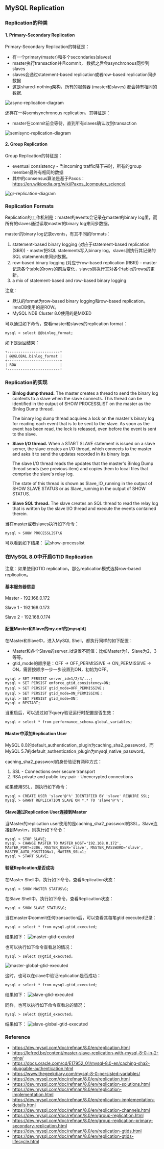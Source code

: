 ## MySQL Replication

### Replication的种类

#### 1. Primary-Secondary Replication

Primary-Secondary Replication的特征是：
* 有一个primary(master)和多个secondaries(slaves)
* master执行transaction并且commit， 数据之后会asynchronous同步到slaves
* slaves会通过statement-based replication或者row-based replication同步数据
* 这是shared-nothing架构，所有的服务器 (master和slaves) 都会持有相同的数据.

![async-replication-diagram](./pix/async-replication-diagram.png)

还存在一种semisynchronous replication，其特征是：
* master在commit前会等待，直到所有slaves确认收到transaction

![semisync-replication-diagram](./pix/semisync-replication-diagram.png)


#### 2. Group Replication

Group Replication的特征是：
* eventual consistency - 当incoming traffic降下来时，所有的group member最终有相同的数据
* 其中的consensus算法是基于Paxos：https://en.wikipedia.org/wiki/Paxos_(computer_science)

![gr-replication-diagram](./pix/gr-replication-diagram.png)


### Replication Formats

Replication的工作机制是：master的events会记录在master的binary log里，而所有的slaves通过读取master的binary log来同步数据。

master的binary log记录events，有其不同的formats：

1. statement-based binary logging (对应于statement-based replication (SBR)) - master把SQL statements写入binary log，slaves则执行其记录的SQL statements来同步数据。
2. row-based binary logging (对应于row-based replication (RBR)) - master记录各个table的rows的前后变化，slaves则执行其对各个table的rows的更新。
3. a mix of statement-based and row-based binary logging

注意：
* 默认的format为row-based binary logging和row-based replication。InnoDB使用的是ROW。
* MySQL NDB Cluster 8.0使用的是MIXED

可以通过如下命令，查看master和slaves的replication format：
```
mysql > select @@binlog_format;
```

如下是返回结果：
```
+------------------------+
| @@GLOBAL.binlog_format |
+------------------------+
| ROW                    |
+------------------------+

```

### Replication的实现

* **Binlog dump thread.**  The master creates a thread to send the binary log contents to a slave when the slave connects. This thread can be identified in the output of SHOW PROCESSLIST on the master as the Binlog Dump thread. 

    The binary log dump thread acquires a lock on the master's binary log for reading each event that is to be sent to the slave. As soon as the event has been read, the lock is released, even before the event is sent to the slave.

* **Slave I/O thread.**  When a START SLAVE statement is issued on a slave server, the slave creates an I/O thread, which connects to the master and asks it to send the updates recorded in its binary logs.

    The slave I/O thread reads the updates that the master's Binlog Dump thread sends (see previous item) and copies them to local files that comprise the slave's relay log.

    The state of this thread is shown as Slave_IO_running in the output of SHOW SLAVE STATUS or as Slave_running in the output of SHOW STATUS.

* **Slave SQL thread.**  The slave creates an SQL thread to read the relay log that is written by the slave I/O thread and execute the events contained therein.

当在master或者slaves执行如下命令：
```
mysql > SHOW PROCESSLIST\G
```

可以看到如下结果：
![show-processlist](./pix/show-processlist.png)

### 在MySQL 8.0中开启GTID Replication

注意：如果使用GTID replication，那么replication模式选择row-based replication。

#### 基本服务器信息

Master - 192.168.0.172

Slave 1 - 192.168.0.173

Slave 2 - 192.168.0.174

#### 配置Master和Slave的my.cnf的[mysqld]

在Master和Slave中，进入MySQL Shell，都执行同样的如下配置：

* Master和各个Slave的server_id设置不同值：比如Master为1，Slave为2，3等等。
* gtid_mode的顺序是：OFF -> OFF_PERMISSIVE -> ON_PERMISSIVE -> ON，需要按顺序一步一步设置到ON，初始为OFF。

```
mysql > SET PERSIST server_id=1/2/3/...;
mysql > SET PERSIST enforce_gtid_consistency=ON;
mysql > SET PERSIST gtid_mode=OFF_PERMISSIVE；
mysql > SET PERSIST gtid_mode=ON_PERMISSIVE；
mysql > SET PERSIST gtid_mode=ON；
mysql > RESTART;
```

当重启后，可以通过如下query验证运行时配置是否生效：
```
mysql > select * from performance_schema.global_variables;
```

#### Master中添加Replication User

MySQL 8.0的default_authentication_plugin为caching_sha2_password，而MySQL 5.7的default_authentication_plugin为mysql_native_password。

caching_sha2_password的身份验证有两种方式：
1. SSL - Connections over secure transport
2. RSA private and public key-pair - Unencrypted connections

如果使用SSL，则执行如下命令：

```
mysql > CREATE USER 'slave'@'%' IDENTIFIED BY 'slave' REQUIRE SSL;
mysql > GRANT REPLICATION SLAVE ON *.* TO 'slave'@'%';
```

#### Slave通过Replication User连接到Master

当Master的replication user使用的是caching_sha2_password的SSL，Slave连接到Master，则执行如下命令：

```
mysql > STOP SLAVE;
mysql > CHANGE MASTER TO MASTER_HOST='192.168.0.172', MASTER_PORT=3306, MASTER_USER='slave', MASTER_PASSWORD='slave', MASTER_AUTO_POSITION=1, MASTER_SSL=1;
mysql > START SLAVE;
```

#### 验证Replication是否成功

在Master Shell中，执行如下命令，查看Replication状态：
```
mysql > SHOW MASTER STATUS\G;
```

在Slave Shell中，执行如下命令，查看Replication状态：
```
mysql > SHOW SLAVE STATUS\G;
```

当在master中commit任何transaction后，可以查看其每笔gtid executed记录：
```
mysql > select * from mysql.gtid_executed;
```

结果如下：
![master-gtid-excuted](./pix/master-gtid-excuted.png)

也可以执行如下命令查看总的情况：
```
mysql > select @@gtid_executed;
```

![master-global-gtid-executed](./pix/master-global-gtid-executed.png)

这时，也可以在slave中验证replication是否成功：
```
mysql > select * from mysql.gtid_executed;
```

结果如下：
![slave-gtid-executed](./pix/slave-gtid-executed.png)

同样，也可以执行如下命令查看总的情况：
```
mysql > select @@gtid_executed;
```

结果如下：
![slave-global-gtid-executed](./pix/slave-global-gtid-executed.png)

### Reference

* https://dev.mysql.com/doc/refman/8.0/en/replication.html
* https://lefred.be/content/master-slave-replication-with-mysql-8-0-in-2-mins/
* https://docs.oracle.com/cd/E17952_01/mysql-8.0-en/caching-sha2-pluggable-authentication.html
* https://www.thegeekdiary.com/mysql-8-0-persisted-variables/
* https://dev.mysql.com/doc/refman/8.0/en/replication.html
* https://dev.mysql.com/doc/refman/8.0/en/replication-solutions.html
* https://dev.mysql.com/doc/refman/8.0/en/replication-implementation.html
* https://dev.mysql.com/doc/refman/8.0/en/replication-implementation-details.html
* https://dev.mysql.com/doc/refman/8.0/en/replication-channels.html
* https://dev.mysql.com/doc/refman/8.0/en/group-replication.html
* https://dev.mysql.com/doc/refman/8.0/en/group-replication-primary-secondary-replication.html
* https://dev.mysql.com/doc/refman/8.0/en/replication-gtids.html
* https://dev.mysql.com/doc/refman/8.0/en/replication-gtids-lifecycle.html